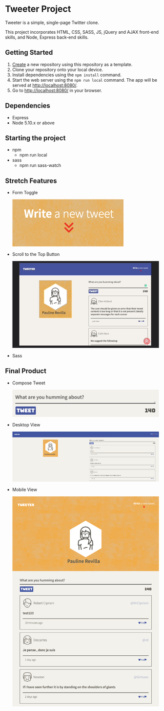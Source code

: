 # Tweeter Project

Tweeter is a simple, single-page Twitter clone.

This project incorporates HTML, CSS, SASS, JS, jQuery and AJAX front-end skills, and Node, Express back-end skills.

## Getting Started

1. [Create](https://docs.github.com/en/repositories/creating-and-managing-repositories/creating-a-repository-from-a-template) a new repository using this repository as a template.
2. Clone your repository onto your local device.
3. Install dependencies using the `npm install` command.
3. Start the web server using the `npm run local` command. The app will be served at <http://localhost:8080/>.
4. Go to <http://localhost:8080/> in your browser.

## Dependencies

- Express
- Node 5.10.x or above

## Starting the project
  - npm
    - npm run local 
  - sass
    -  npm run sass-watch

## Stretch Features
  - Form Toggle
  
    !["Tweeter Form Toggle"](https://github.com/mzparulina/tweeter/blob/master/docs/tweeter_toggle_form.png)

  - Scroll to the Top Button

    !["Tweeter Scroll Top Button"](https://github.com/mzparulina/tweeter/blob/master/docs/tweeter_toggle_button.gif)

  - Sass

## Final Product
  - Compose Tweet

    !["Tweeter Compose Tweet"](https://github.com/mzparulina/tweeter/blob/master/docs/tweeter_compose.png)

  - Desktop View

    !["Tweeter Desktop View"](https://github.com/mzparulina/tweeter/blob/master/docs/tweeter_home.png)

  - Mobile View

    !["Tweeter Mobile View"](https://github.com/mzparulina/tweeter/blob/master/docs/tweeter_mobileview.png)
